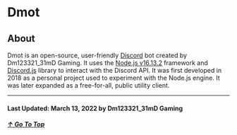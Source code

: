 # Dmot

## About
Dmot is an open-source, user-friendly [Discord](https://discord.com/) bot created by Dm123321_31mD Gaming. It uses the [Node.js v16.13.2](https://nodejs.org/en/) framework and [Discord.js](https://discord.js.org/#/) library to interact with the Discord API. It was first developed in 2018 as a personal project used to experiment with the Node.js engine. It was later expanded as a free-for-all, public utility client.

---

#### Last Updated: March 13, 2022 by Dm123321_31mD Gaming
##### [↑ Go To Top](#dmot)
